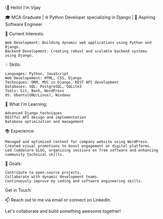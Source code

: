\👋 Hello! I'm Vijay

🎓 MCA Graduate | 🌐 Python Developer specializing in Django | 🚀 Aspiring Software Engineer

🔭 Current Interests:

    Web Development: Building dynamic web applications using Python and Django.
    Backend Development: Creating robust and scalable backend systems using Django.

💡 Skills:

    Languages: Python, JavaScript
    Web Developement: HTML, CSS, Django
    Techniques: ORM, MVC in Django, REST API development
    Databases: SQL, PostgreSQL, SQLite3
    Tools: Git, Bash, WordPress
    OS: Ubuntu(GNU/Linux), Windows

🌱 What I'm Learning:

    Advanced Django techniques
    RESTful API design and implementation
    Database optimization and management

📚 Experience:

    Managed and optimized content for company website using WordPress.
    Created visual promotions to boost engagement on digital platforms.
    Led Cuddalore GLUG, organizing sessions on free software and enhancing community technical skills.

🚀 Goals:

    Contribute to open-source projects.
    Collaborate with dynamic development teams.
    Continuously improve my coding and software engineering skills.
    

Get in Touch

📫 Reach out to me via email or connect on LinkedIn.

Let's collaborate and build something awesome together!
